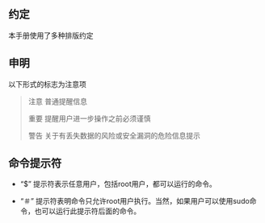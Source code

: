 ## 约定

本手册使用了多种排版约定

## 申明

以下形式的标志为注意项

> 注意      普通提醒信息
>
> 重要      提醒用户进一步操作之前必须谨慎
>
> 警告      关于有丢失数据的风险或安全漏洞的危险信息提示

## 命令提示符

* “$” 提示符表示任意用户，包括root用户，都可以运行的命令。

* “＃” 提示符表明命令只允许root用户执行。当然，如果用户可以使用sudo命令，也可以运行此提示符后面的命令。



